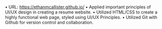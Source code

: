 • URL: https://ethanmcallister.github.io/
• Applied important principles of UI/UX design in creating a resume website.
• Utilized HTML/CSS to create a highly functional web page, styled using UI/UX Principles.
• Utilized Git with Github for version control and collaboration.
